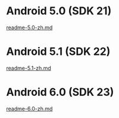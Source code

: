# Android 5.0 (SDK 21)

[readme-5.0-zh.md](readme-5.0-zh.md)

# Android 5.1 (SDK 22)

[readme-5.1-zh.md](readme-5.1-zh.md)

# Android 6.0 (SDK 23)

[readme-6.0-zh.md](readme-6.0-zh.md)
